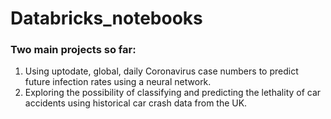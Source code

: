 # Databricks_notebooks
### Two main projects so far:
1. Using uptodate, global, daily Coronavirus case numbers to predict future infection rates using a neural network.
2. Exploring the possibility of classifying and predicting the lethality of car accidents using historical car crash data from the UK. 
